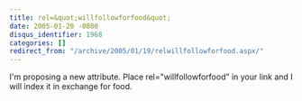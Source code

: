 ```yaml
---
title: rel=&quot;willfollowforfood&quot;
date: 2005-01-20 -0800
disqus_identifier: 1968
categories: []
redirect_from: "/archive/2005/01/19/relwillfollowforfood.aspx/"
---
```


I'm proposing a new attribute. Place rel="willfollowforfood" in your
link and I will index it in exchange for food.

